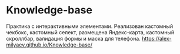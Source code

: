 # Knowledge-base
Практика с интерактивными элементами. Реализован кастомный чекбокс, кастомный селект, размещена Яндекс-карта, кастомный скроллбар, валидация формы и маска для телефона.
https://alex-milyaev.github.io/Knowledge-base/
